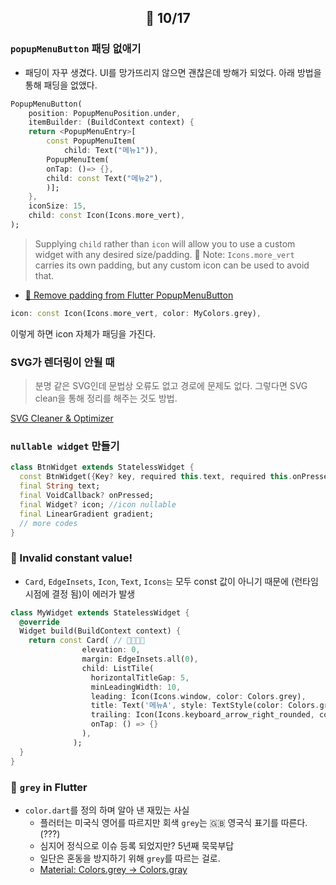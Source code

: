 ## <p align="center"> 📆 10/17</p>

### `popupMenuButton` 패딩 없애기

- 패딩이 자꾸 생겼다. UI를 망가뜨리지 않으면 괜찮은데 방해가 되었다. 아래 방법을 통해 패딩을 없앴다.

```dart
PopupMenuButton(
    position: PopupMenuPosition.under,
    itemBuilder: (BuildContext context) {
    return <PopupMenuEntry>[
        const PopupMenuItem(
            child: Text("메뉴1")),
        PopupMenuItem(
        onTap: ()=> {},
        child: const Text("메뉴2"),
        )];
    },
    iconSize: 15,
    child: const Icon(Icons.more_vert),
);
```

> Supplying `child` rather than `icon` will allow you to use a custom widget with any desired size/padding. 📝 Note: `Icons.more_vert` carries its own padding, but any custom icon can be used to avoid that.

- [🔗 Remove padding from Flutter PopupMenuButton](https://stackoverflow.com/questions/62968279/remove-padding-from-flutter-popupmenubutton)

```dart
icon: const Icon(Icons.more_vert, color: MyColors.grey),
```

이렇게 하면 icon 자체가 패딩을 가진다.

### SVG가 렌더링이 안될 때

> 분명 같은 SVG인데 문법상 오류도 없고 경로에 문제도 없다. 그렇다면 SVG clean을 통해 정리를 해주는 것도 방법.

[SVG Cleaner & Optimizer](https://iconly.io/tools/svg-cleaner)

### `nullable widget` 만들기

```dart
class BtnWidget extends StatelessWidget {
  const BtnWidget({Key? key, required this.text, required this.onPressed, this.icon, required this.gradient}) : super(key: key);
  final String text;
  final VoidCallback? onPressed;
  final Widget? icon; //icon nullable
  final LinearGradient gradient;
  // more codes
}
```

### 🚨 Invalid constant value!

- `Card`, `EdgeInsets`, `Icon`, `Text`, `Icons는` 모두 const 값이 아니기 때문에 (런타임 시점에 결정 됨)이 에러가 발생

```dart
class MyWidget extends StatelessWidget {
  @override
  Widget build(BuildContext context) {
    return const Card( // 🚨🚨🚨🚨
                elevation: 0,
                margin: EdgeInsets.all(0),
                child: ListTile(
                  horizontalTitleGap: 5,
                  minLeadingWidth: 10,
                  leading: Icon(Icons.window, color: Colors.grey),
                  title: Text('메뉴A', style: TextStyle(color: Colors.grey)),
                  trailing: Icon(Icons.keyboard_arrow_right_rounded, color: Colors.grey),
                  onTap: () => {}
                ),
              );
  }
}
```

### 🧐 `grey` in Flutter

- `color.dart`를 정의 하며 알아 낸 재밌는 사실
  - 플러터는 미국식 영어를 따르지만 회색 `grey`는 🇬🇧 영국식 표기를 따른다. (???)
  - 심지어 정식으로 이슈 등록 되었지만? 5년째 묵묵부답
  - 일단은 혼동을 방지하기 위해 `grey`를 따르는 걸로.
  - [Material: Colors.grey -> Colors.gray](https://github.com/flutter/flutter/issues/24722)
